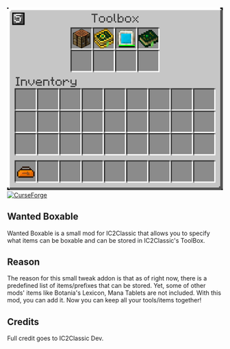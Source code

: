 ![](demo.png)
[![CurseForge](http://cf.way2muchnoise.eu/full_635346_downloads.svg)](https://www.curseforge.com/minecraft/mc-mods/wanted-boxable)
## Wanted Boxable
Wanted Boxable is a small mod for IC2Classic that allows you to specify what items can be boxable and can be stored in IC2Classic's ToolBox.

## Reason
The reason for this small tweak addon is that as of right now, there is a predefined list of items/prefixes that can be stored. Yet, some of other mods' items like Botania's Lexicon, Mana Tablets are not included. With this mod, you can add it. Now you can keep all your tools/items together!

## Credits
Full credit goes to IC2Classic Dev.